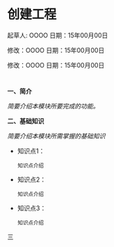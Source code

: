 #  创建工程


起草人: OOOO   日期：15年00月00日

修改：OOOO   日期：15年00月00日

修改：OOOO   日期：15年00月00日
# 

**一、简介**

*简要介绍本模块所要完成的功能。*

**二、基础知识**

*简要介绍本模块所需掌握的基础知识*
   
* 知识点1：

      知识点介绍

* 知识点2：

      知识点介绍


* 知识点3：

      知识点介绍


   

三